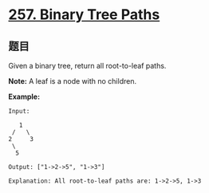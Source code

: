 # [257. Binary Tree Paths](https://leetcode.com/problems/binary-tree-paths/)


## 题目

Given a binary tree, return all root-to-leaf paths.

**Note:** A leaf is a node with no children.

**Example:**

    Input:

       1
     /   \
    2     3
     \
      5

    Output: ["1->2->5", "1->3"]

    Explanation: All root-to-leaf paths are: 1->2->5, 1->3
